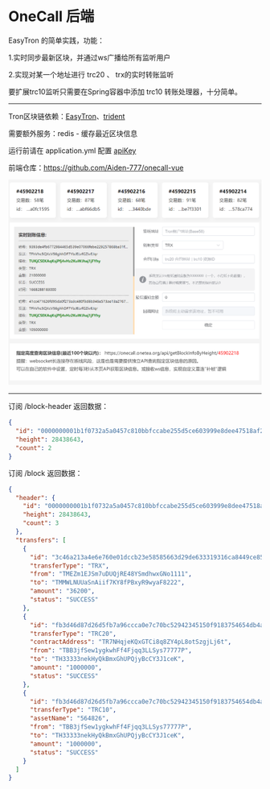 # OneCall 后端

EasyTron 的简单实践，功能：

1.实时同步最新区块，并通过ws广播给所有监听用户

2.实现对某一个地址进行 trc20 、 trx的实时转账监听

要扩展trc10监听只需要在Spring容器中添加 trc10 转账处理器，十分简单。

---

Tron区块链依赖：[EasyTron](https://github.com/Aiden-777/EasyTron)、[trident](https://github.com/tronprotocol/trident)

需要额外服务：redis - 缓存最近区块信息

运行前请在 application.yml 配置 [apiKey](https://cn.developers.tron.network/reference/apikey)

前端仓库：https://github.com/Aiden-777/onecall-vue

![img.png](images/img.png)

---

订阅 /block-header 返回数据：

```JSON
{
  "id": "0000000001b1f0732a5a0457c810bbfccabe255d5ce603999e8dee47518af2ab",
  "height": 28438643,
  "count": 2
}
```

订阅 /block 返回数据：

```JSON
{
  "header": {
    "id": "0000000001b1f0732a5a0457c810bbfccabe255d5ce603999e8dee47518af2ab",
    "height": 28438643,
    "count": 3
  },
  "transfers": [
    {
      "id": "3c46a213a4e6e760e01dccb23e58585663d29de633319316ca8449ce850d8bba",
      "transferType": "TRX",
      "from": "TMEZm1EJSm7uDUQjRE48YSmdhwxGNo1111",
      "to": "TMMWLNUUaSnAiif7KY8fPBxyR9wyaF8222",
      "amount": "36200",
      "status": "SUCCESS"
    },
    {
      "id": "fb3d46d87d26d5fb7a96ccca0e7c70bc52942345150f9183754654db4aede1d0",
      "transferType": "TRC20",
      "contractAddress": "TR7NHqjeKQxGTCi8q8ZY4pL8otSzgjLj6t",
      "from": "TBB3jfSew1ygkwhFf4Fjqq3LLSys77777P",
      "to": "TH33333nekHyQkBmxGhUPQjyBcCY3J1ceK",
      "amount": "1000000",
      "status": "SUCCESS"
    },
    {
      "id": "fb3d46d87d26d5fb7a96ccca0e7c70bc52942345150f9183754654db4aede1d0",
      "transferType": "TRC10",
      "assetName": "564826",
      "from": "TBB3jfSew1ygkwhFf4Fjqq3LLSys77777P",
      "to": "TH33333nekHyQkBmxGhUPQjyBcCY3J1ceK",
      "amount": "1000000",
      "status": "SUCCESS"
    }
  ]
}
```